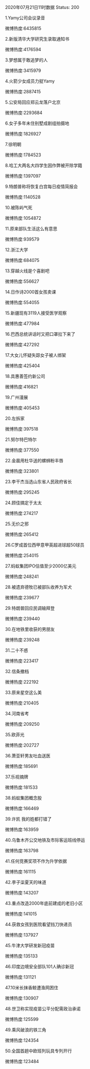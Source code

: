 2020年07月21日11时数据
Status: 200

1.Yamy公司会议录音

微博热度:6435815

2.新版清华大学研究生录取通知书

微博热度:4176594

3.梦想属于敢追梦的人

微博热度:3415979

4.火箭少女成员力挺Yamy

微博热度:2887415

5.公安局回应郑云龙落户北京

微博热度:2293684

6.女子多年未住别墅成剧组拍摄地

微博热度:1826927

7.徐明朝

微博热度:1784523

8.哈工大两名大四学生因作弊被开除学籍

微博热度:1397097

9.特朗普称将恢复白宫每日疫情简报会

微博热度:1140528

10.被陈屿气死

微博热度:1054872

11.原来部队生活这么有意思

微博热度:939579

12.浙江大学

微博热度:684075

13.穿越火线是个喜剧吧

微博热度:556627

14.日作诗2000首女孩卖课

微博热度:554055

15.新疆现有3119人接受医学观察

微博热度:477984

16.巴西总统讲话时又把口罩拉下来了

微博热度:427292

17.大女儿怀疑失踪女子被人绑架

微博热度:425404

18.具惠善签约新公司

微博热度:416821

19.广州漫展

微博热度:405453

20.左拆家

微博热度:397518

21.努尔特巴特尔

微博热度:377550

22.金晨用杜华送的螺蛳粉丰唇

微博热度:323801

23.李干杰当选山东省人民政府省长

微博热度:295245

24.顾佳搞定于太太

微博热度:274217

25.无价之邪

微博热度:265412

26.C罗成首位西甲意甲英超进球超50球员

微博热度:254015

27.蚂蚁集团IPO估值至少2000亿美元

微博热度:248241

28.被遗弃德牧已被部队收养为军犬

微博热度:239677

29.特朗普回应民调输拜登

微博热度:239440

30.在地铁里收获的男朋友

微博热度:239248

31.二十不惑

微博热度:223417

32.信条撤档

微博热度:222192

33.原来星空这么美

微博热度:210405

34.河南省考

微博热度:209250

35.欧菲光

微博热度:202727

36.萧亚轩男友吐血送医

微博热度:185691

37.乐视摘牌

微博热度:181533

38.蚂蚁集团概念股

微博热度:166469

39.许凯 我的姓都打错了

微博热度:163959

40.乌鲁木齐公交地铁及市际客运班线停运

微博热度:163798

41.任何竞赛奖项不作为升学依据

微博热度:161115

42.李子柒夏天的味道

微博热度:143207

43.重点改造2000年底前建成的老旧小区

微博热度:141015

44.获救女孩到医院看望挡刀快递员

微博热度:137927

45.牛津大学研发新冠疫苗

微博热度:135133

46.印度边境安全部队101人确诊新冠

微博热度:131121

47.10米长抹香鲸遭渔网困住

微博热度:130907

48.世卫称实现疫苗公平分配需政治承诺

微博热度:125599

49.乘风破浪的铁三角

微博热度:124354

50.全国首趟中欧班列玩具专列开行

微博热度:123484

